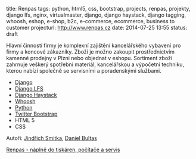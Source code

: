 title: Renpas
tags: python, html5, css, bootstrap, projects, renpas, projekty, django lfs, nginx, virtualmaster, django, django haystack, django tagging, whoosh, eshop, e-shop, b2c, e-commerce, ecommerce, business to customer
projecturl: http://www.renpas.cz
date: 2014-07-25 13:55
status: draft


Hlavní činností firmy je komplexní zajištění kancelářského vybavení pro firmy a koncové zákazníky. Zboží je možno zakoupit prostřednictvím kamenné prodejny v Plzni nebo objednat v eshopu. Sortiment zboží zahrnuje veškerý spotřební materiál, kancelářskou a výpočetní techniku, kterou nabízí společně se servisními a poradenskými službami.

* [Django](https://www.djangoproject.com/)
* [Django LFS](http://www.getlfs.com/ "LFS - Lightning Fast Shop")
* [Django Haystack](http://haystacksearch.org/ "Haystack - Search for Django")
* [Whoosh](https://bitbucket.org/mchaput/whoosh/wiki/Home "Python search library")
* [Python](http://www.python.org/)
* [Twitter Bootstrap](http://twitter.github.com/bootstrap/)
* HTML 5
* CSS

Autoři: [Jindřich Smitka](http://www.smita.info), [Daniel Bultas](http://bultas.info/)

[Renpas - náplně do tiskáren, počítače a servis](http://www.renpas.cz)
